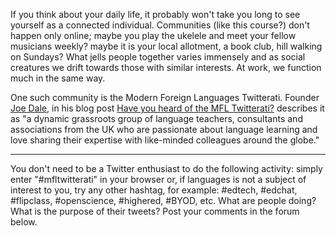If you think about your daily life, it probably won't take you long to see yourself as a connected individual. Communities (like this course?) don't happen only online; maybe you play the ukelele and meet your fellow musicians weekly? maybe it is your local allotment, a book club, hill walking on Sundays? What jells people together varies immensely and as social creatures we drift towards those with similar interests. At work, we function much in the same way. 

One such community is the Modern Foreign Languages Twitterati. Founder [Joe Dale][1], in his blog post [Have you heard of the MFL Twitterati?][2] describes it as  "a dynamic grassroots group of language teachers, consultants and associations from the UK who are passionate about language learning and love sharing their expertise with like-minded colleagues around the globe." 


----------


You don't need to be a Twitter enthusiast to do the following activity: simply enter "#mfltwitterati" in your browser or, if languages is not a subject of interest to you, try any other hashtag, for example: #edtech, #edchat, #flipclass, #openscience, #highered, #BYOD, etc. What are people doing? What is the purpose of their tweets? Post your comments in the forum below. 


  [1]: https://twitter.com/joedale
  [2]: http://networkforlanguageslondon.org.uk/blog/have-you-heard-of-the-mfl-twitterati/